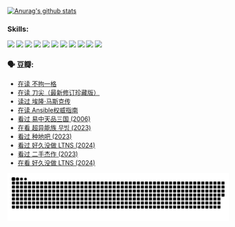 
[![Anurag's github stats](https://github-readme-stats.vercel.app/api?username=w940853815)](https://github.com/anuraghazra/github-readme-stats)

### Skills:

<code><img height="32" src="https://cdn.jsdelivr.net/npm/simple-icons@v5/icons/python.svg"></code>
<code><img height="32" src="https://cdn.jsdelivr.net/npm/simple-icons@v5/icons/javascript.svg"></code>
<code><img height="32" src="https://cdn.jsdelivr.net/npm/simple-icons@v5/icons/django.svg"></code>
<code><img height="32" src="https://cdn.jsdelivr.net/npm/simple-icons@v5/icons/flask.svg"></code>
<code><img height="32" src="https://cdn.jsdelivr.net/npm/simple-icons@v5/icons/vuetify.svg"></code>
<code><img height="32" src="https://cdn.jsdelivr.net/npm/simple-icons@v5/icons/git.svg"></code>
<code><img height="32" src="https://cdn.jsdelivr.net/npm/simple-icons@v5/icons/docker.svg"></code>
<code><img height="32" src="https://cdn.jsdelivr.net/npm/simple-icons@v5/icons/postgresql.svg"></code>
<code><img height="32" src="https://cdn.jsdelivr.net/npm/simple-icons@v5/icons/elasticsearch.svg"></code>
<code><img height="32" src="https://cdn.jsdelivr.net/npm/simple-icons@v5/icons/macos.svg"></code>
<code><img height="32" src="https://cdn.jsdelivr.net/npm/simple-icons@v5/icons/linux.svg"></code>

### 🗣 豆瓣:

<!-- DOUBAN-ACTIVITIES:START -->
- [在读 不拘一格](https://www.douban.com/people/136069238/status/4541712161/?_i=09950527)
- [在读 刀尖（最新修订珍藏版）](https://www.douban.com/people/136069238/status/4541711339/?_i=09950527)
- [读过 埃隆·马斯克传](https://www.douban.com/people/136069238/status/4541710351/?_i=09950527)
- [在读 Ansible权威指南](https://www.douban.com/people/136069238/status/4539151450/?_i=09950527)
- [看过 易中天品三国‎ (2006)](https://www.douban.com/people/136069238/status/4529910812/?_i=09950527)
- [在看 超异能族 무빙‎ (2023)](https://www.douban.com/people/136069238/status/4527291077/?_i=09950527)
- [看过 种地吧‎ (2023)](https://www.douban.com/people/136069238/status/4527289637/?_i=09950527)
- [看过 好久没做 LTNS‎ (2024)](https://www.douban.com/people/136069238/status/4527289515/?_i=09950527)
- [看过 二手杰作‎ (2023)](https://www.douban.com/people/136069238/status/4522502716/?_i=09950527)
- [在看 好久没做 LTNS‎ (2024)](https://www.douban.com/people/136069238/status/4521969883/?_i=09950527)
<!-- DOUBAN-ACTIVITIES:END -->


![Snake animation](https://raw.githubusercontent.com/w940853815/w940853815/output/github-contribution-grid-snake.svg)

<!--
**w940853815/w940853815** is a ✨ _special_ ✨ repository because its `README.md` (this file) appears on your GitHub profile.

Here are some ideas to get you started:

- 🔭 I’m currently working on ...
- 🌱 I’m currently learning ...
- 👯 I’m looking to collaborate on ...
- 🤔 I’m looking for help with ...
- 💬 Ask me about ...
- 📫 How to reach me: ...
- 😄 Pronouns: ...
- ⚡ Fun fact: ...
-->
